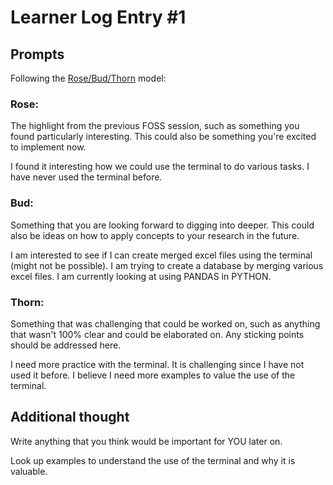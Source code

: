 # Learner Log Entry #1 

## Prompts
Following the [Rose/Bud/Thorn](https://www.panoramaed.com/blog/rose-bud-thorn-activity-and-worksheet#:~:text=%22Rose%2C%20Bud%2C%20Thorn%22%20is%20a%20mindful%20design%2D,day%2C%20week%2C%20or%20month.) model:


### Rose:
The highlight from the previous FOSS session, such as something you found particularly interesting. This could also be something you're excited to implement now.

I found it interesting how we could use the terminal to do various tasks. I have never used the terminal before. 
### Bud: 
Something that you are looking forward to digging into deeper. This could also be ideas on how to apply concepts to your research in the future. 

I am interested to see if I can create merged excel files using the terminal (might not be possible). I am trying to create a database by merging various excel files. I am currently looking at using PANDAS in PYTHON.
### Thorn: 
Something that was challenging that could be worked on, such as anything that wasn't 100% clear and could be elaborated on. Any sticking points should be addressed here. 

I need more practice with the terminal. It is challenging since I have not used it before. I believe I need more examples to value the use of the terminal.
## Additional thought
Write anything that you think would be important for YOU later on.

Look up examples to understand the use of the terminal and why it is valuable.
